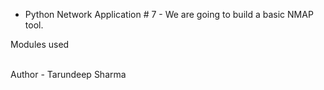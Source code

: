* Python Network Application # 7 - We are going to build a basic NMAP tool. 

Modules used 

<br>
Author - Tarundeep Sharma
